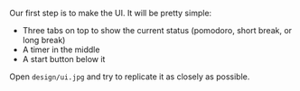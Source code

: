Our first step is to make the UI. It will be pretty simple: 

- Three tabs on top to show the current status (pomodoro, short break, or long break)
- A timer in the middle
- A start button below it

Open `design/ui.jpg` and try to replicate it as closely as possible.
